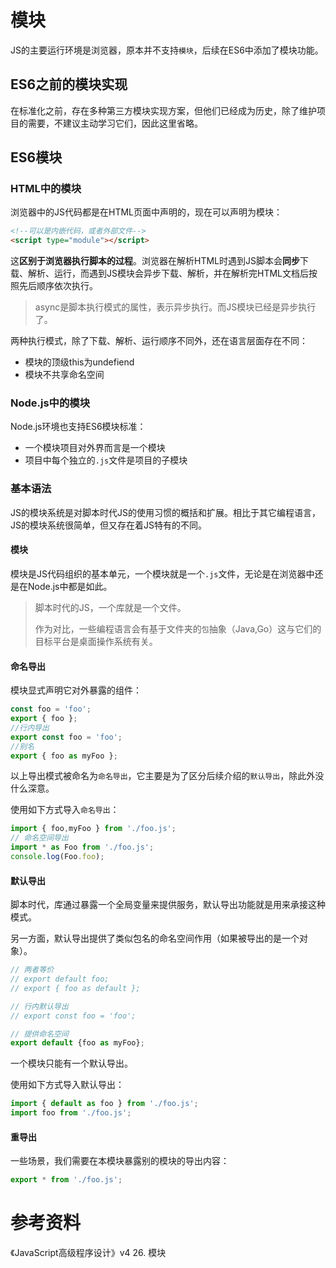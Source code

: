# 模块

JS的主要运行环境是浏览器，原本并不支持`模块`，后续在ES6中添加了模块功能。

## ES6之前的模块实现

在标准化之前，存在多种第三方模块实现方案，但他们已经成为历史，除了维护项目的需要，不建议主动学习它们，因此这里省略。

## ES6模块

### HTML中的模块

浏览器中的JS代码都是在HTML页面中声明的，现在可以声明为模块：

```html
<!--可以是内嵌代码，或者外部文件-->
<script type="module"></script>
```

这**区别于浏览器执行脚本的过程**。浏览器在解析HTML时遇到JS脚本会**同步**下载、解析、运行，而遇到JS模块会异步下载、解析，并在解析完HTML文档后按照先后顺序依次执行。

>async是脚本执行模式的属性，表示异步执行。而JS模块已经是异步执行了。

两种执行模式，除了下载、解析、运行顺序不同外，还在语言层面存在不同：

- 模块的顶级this为undefiend
- 模块不共享命名空间

### Node.js中的模块

Node.js环境也支持ES6模块标准：

- 一个模块项目对外界而言是一个模块
- 项目中每个独立的`.js`文件是项目的子模块

### 基本语法

JS的模块系统是对脚本时代JS的使用习惯的概括和扩展。相比于其它编程语言，JS的模块系统很简单，但又存在着JS特有的不同。

#### 模块

模块是JS代码组织的基本单元，一个模块就是一个`.js`文件，无论是在浏览器中还是在Node.js中都是如此。

>脚本时代的JS，一个库就是一个文件。
>
>作为对比，一些编程语言会有基于文件夹的`包`抽象（Java,Go）这与它们的目标平台是桌面操作系统有关。

#### 命名导出

模块显式声明它对外暴露的组件：

```js
const foo = 'foo';
export { foo };
//行内导出
export const foo = 'foo';
//别名
export { foo as myFoo };
```

以上导出模式被命名为`命名导出`，它主要是为了区分后续介绍的`默认导出`，除此外没什么深意。

使用如下方式导入`命名导出`：

```js
import { foo,myFoo } from './foo.js';
// 命名空间导出
import * as Foo from './foo.js';
console.log(Foo.foo);
```

#### 默认导出

脚本时代，库通过暴露一个全局变量来提供服务，默认导出功能就是用来承接这种模式。

另一方面，默认导出提供了类似包名的命名空间作用（如果被导出的是一个对象）。

```js
// 两者等价
// export default foo;
// export { foo as default };

// 行内默认导出
// export const foo = 'foo';

// 提供命名空间
export default {foo as myFoo};
```

一个模块只能有一个默认导出。

使用如下方式导入默认导出：

```js
import { default as foo } from './foo.js';
import foo from './foo.js';
```

#### 重导出

一些场景，我们需要在本模块暴露别的模块的导出内容：

```js
export * from './foo.js';
```
# 参考资料

《JavaScript高级程序设计》v4 26. 模块
